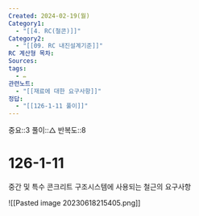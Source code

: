 ```yaml
---
Created: 2024-02-19(월)
Category1:
  - "[[4. RC(철콘)]]"
Category2:
  - "[[09. RC 내진설계기준]]"
RC 계산형 목차: 
Sources: 
tags:
  - ✏️
관련노트:
  - "[[재료에 대한 요구사항]]"
정답:
  - "[[126-1-11 풀이]]"
---
```

중요::3
풀이::△
반복도::8

#  126-1-11


중간 및 특수 콘크리트 구조시스템에 사용되는 철근의 요구사항

![[Pasted image 20230618215405.png]]